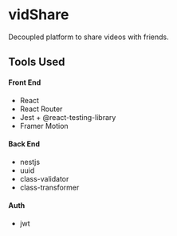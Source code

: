 # vidShare

Decoupled platform to share videos with friends.

## Tools Used

#### Front End

- React
- React Router
- Jest + @react-testing-library
- Framer Motion

#### Back End

- nestjs
- uuid
- class-validator
- class-transformer

#### Auth

- jwt
